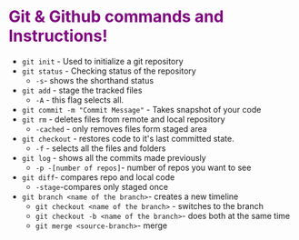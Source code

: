 # <font color=purple> Git & Github commands and Instructions!</font>

* `git init` - Used to initialize a git repository 
* `git status` - Checking status of the repository
  * `-s`- shows the shorthand status
* `git add` - stage the tracked files
  * `-A` - this flag selects all.
* `git commit -m "Commit Message"` - Takes snapshot of your code
* `git rm` - deletes files from remote and local repository
  * `-cached` - only removes files form staged area
* `git checkout` - restores code to it's last committed state.
  * `-f` - selects all the files and folders
* `git log` - shows all the commits made previously 
  * `-p -[number of repos]`- number of repos you want to see
* `git diff`- compares repo and local code
  * `-stage`-compares only staged once
* `git branch <name of the branch>`- creates a new timeline
  * `git checkout <name of the branch>` - switches to the branch
  * `git checkout -b <name of the branch>`- does both at the same time
  * `git merge <source-branch>`- merge
  